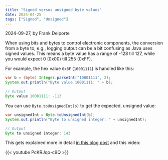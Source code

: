 ```yaml
---
title: "Signed versus unsigned byte values"
date: 2024-04-25
tags: ["Signed", "Unsigned"]
---
```


2024-09-27, by Frank Delporte

When using bits and bytes to control electronic components, the conversion from a byte to, e.g., logging output can be a bit confusing as Java uses signed values. This means a byte value has a range of -128 till 127, while you would expect 0 (0x00) till 255 (0xFF).

For example, the hex value `0x8F` (`10001111`) is handled like this:

```java
var b = (byte) Integer.parseInt("10001111", 2);
System.out.println("Byte value 10001111: " + b);

// Output
Byte value 10001111: -113
```

You can use `Byte.toUnsignedInt(b)` to get the expected, unsigned value:

```java
var unsignedInt = Byte.toUnsignedInt(b);
System.out.println("Byte to unsigned integer: " + unsignedInt);

// Output
Byte to unsigned integer: 143
```

This gets explained more in detail [in this blog post](https://webtechie.be/post/2024-09-26-java-bits-bytes-short-int-long-signed-unsigned/) and this video:

{{< youtube PcKRJqo-c9Q >}}